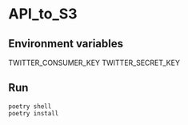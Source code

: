 # API_to_S3

## Environment variables
TWITTER_CONSUMER_KEY
TWITTER_SECRET_KEY

## Run
```
poetry shell
poetry install
```
